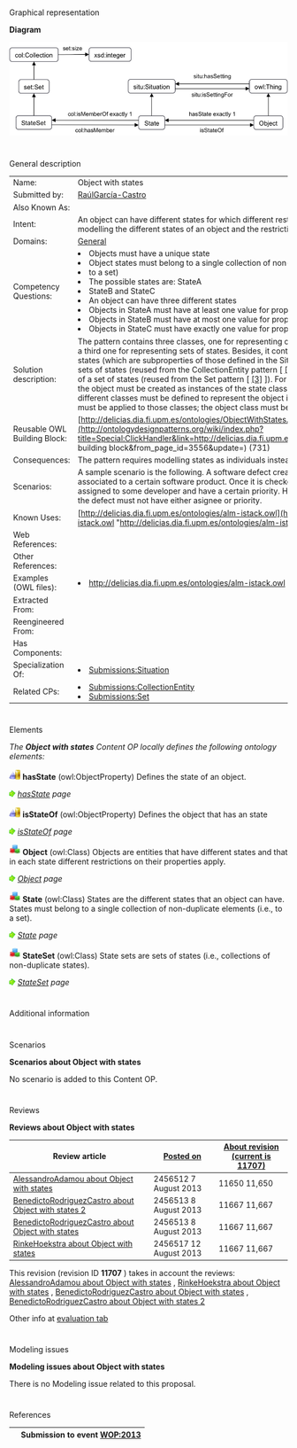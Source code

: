 # 

 Graphical representation



__Diagram__ 





[![Image:ObjectWithStatesODP.png](images/1/11/ObjectWithStatesODP.png)](../Image/ObjectWithStatesODP.png "Image:ObjectWithStatesODP.png")





# 

 General description




|  |  |
| --- | --- |
|  Name:  |  Object with states  |
|  Submitted by:  | [RaúlGarcía-Castro](../User/RaúlGarcía-Castro "User:RaúlGarcía-Castro")  |
|  Also Known As:  |  |
|  Intent:  |  An object can have different states for which different restrictions apply. The goal of the pattern is to allow modelling the different states of an object and the restrictions on such object for its different states.  |
|  Domains:  | [General](../Community/General "Community:General")  |
|  Competency Questions:  | <li>       Objects must have a unique state      </li><li>       Object states must belong to a single collection of non-duplicate elements (i.e.      </li><li>       to a set)      </li><li>       The possible states are: StateA      </li><li>       StateB and StateC      </li><li>       An object can have three different states      </li><li>       Objects in StateA must have at least one value for property property1      </li><li>       Objects in StateB must have at most one value for property property2      </li><li>       Objects in StateC must have exactly one value for property property3      </li> |
|  Solution description:  |  The pattern contains three classes, one for representing objects, another for representing object states, and a third one for representing sets of states. Besides, it contains object properties for relating objects and states (which are subproperties of those defined in the Situation pattern [ [[1]](http://ontologydesignpatterns.org/cp/owl/situation.owl "http://ontologydesignpatterns.org/cp/owl/situation.owl")  ]) and for relating states and sets of states (reused from the CollectionEntity pattern [ [[2]](http://ontologydesignpatterns.org/cp/owl/collectionentity.owl "http://ontologydesignpatterns.org/cp/owl/collectionentity.owl")  ]) and a datatype property for defining the size of a set of states (reused from the Set pattern [ [[3]](http://ontologydesignpatterns.org/cp/owl/set.owl "http://ontologydesignpatterns.org/cp/owl/set.owl")  ]).  For applying the pattern, first all the possible states of the object must be created as instances of the state class using the Value Partition pattern [[4]](http://www.w3.org/TR/swbp-specified-values/ "http://www.w3.org/TR/swbp-specified-values/")  . Then, different classes must be defined to represent the object in each of the states and state-specific restrictions must be applied to those classes; the object class must be defined as a disjoint union of these classes.  |
|  Reusable OWL Building Block:  | [http://delicias.dia.fi.upm.es/ontologies/ObjectWithStates.owl](http://ontologydesignpatterns.org/wiki/index.php?title=Special:ClickHandler&link=http://delicias.dia.fi.upm.es/ontologies/ObjectWithStates.owl&message=OWL building block&from_page_id=3556&update=)  (731)  |
|  Consequences:  |  The pattern requires modelling states as individuals instead of as literals.  |
|  Scenarios:  |  A sample scenario is the following. A software defect created in an issue tracker must have a creator and be associated to a certain software product. Once it is checked that the defect is reproducible, it must be assigned to some developer and have a certain priority. However, before checking the defect reproducilibty the defect must not have either asignee or priority.  |
|  Known Uses:  | [http://delicias.dia.fi.upm.es/ontologies/alm-istack.owl](http://delicias.dia.fi.upm.es/ontologies/alm-istack.owl "http://delicias.dia.fi.upm.es/ontologies/alm-istack.owl")  |
|  Web References:  |  |
|  Other References:  |  |
|  Examples (OWL files):  | <li><a class="external free" href="http://delicias.dia.fi.upm.es/ontologies/alm-istack.owl" rel="nofollow" title="http://delicias.dia.fi.upm.es/ontologies/alm-istack.owl">        http://delicias.dia.fi.upm.es/ontologies/alm-istack.owl       </a></li> |
|  Extracted From:  |  |
|  Reengineered From:  |  |
|  Has Components:  |  |
|  Specialization Of:  | <li><a href="Submissions%253ASituation.html" title="Submissions:Situation">        Submissions:Situation       </a></li> |
|  Related CPs:  | <li><a href="Submissions%253ACollectionEntity.html" title="Submissions:CollectionEntity">        Submissions:CollectionEntity       </a></li><li><a href="Submissions%253ASet.html" title="Submissions:Set">        Submissions:Set       </a></li> |



  





# 

 Elements



_The
 __Object with states__ 
 Content OP locally defines the following ontology elements:_ 





[![ObjectProperty](images/thumb/c/c3/ObjectProperty.gif/20px-ObjectProperty.gif)](../Image/ObjectProperty.gif "ObjectProperty")
__hasState__ 
 (owl:ObjectProperty) Defines the state of an object.
 
[![](images/thumb/8/87/ArrowRight.gif/11px-ArrowRight.gif)](../Image/ArrowRight.gif "ArrowRight.gif")
_[hasState](../Submissions/Object_with_states/hasState "Submissions:Object with states/hasState") 
 page_ 



[![ObjectProperty](images/thumb/c/c3/ObjectProperty.gif/20px-ObjectProperty.gif)](../Image/ObjectProperty.gif "ObjectProperty")
__isStateOf__ 
 (owl:ObjectProperty) Defines the object that has an state
 
[![](images/thumb/8/87/ArrowRight.gif/11px-ArrowRight.gif)](../Image/ArrowRight.gif "ArrowRight.gif")
_[isStateOf](../Submissions/Object_with_states/isStateOf "Submissions:Object with states/isStateOf") 
 page_ 



[![Class](images/thumb/2/27/Class.gif/20px-Class.gif)](../Image/Class.gif "Class")
__Object__ 
 (owl:Class) Objects are entities that have different states and that in each state different restrictions on their properties apply.
 
[![](images/thumb/8/87/ArrowRight.gif/11px-ArrowRight.gif)](../Image/ArrowRight.gif "ArrowRight.gif")
_[Object](../Submissions/Object_with_states/Object "Submissions:Object with states/Object") 
 page_ 



[![Class](images/thumb/2/27/Class.gif/20px-Class.gif)](../Image/Class.gif "Class")
__State__ 
 (owl:Class) States are the different states that an object can have. States must belong to a single collection of non-duplicate elements (i.e., to a set).
 
[![](images/thumb/8/87/ArrowRight.gif/11px-ArrowRight.gif)](../Image/ArrowRight.gif "ArrowRight.gif")
_[State](../Submissions/Object_with_states/State "Submissions:Object with states/State") 
 page_ 



[![Class](images/thumb/2/27/Class.gif/20px-Class.gif)](../Image/Class.gif "Class")
__StateSet__ 
 (owl:Class) State sets are sets of states (i.e., collections of non-duplicate states).
 
[![](images/thumb/8/87/ArrowRight.gif/11px-ArrowRight.gif)](../Image/ArrowRight.gif "ArrowRight.gif")
_[StateSet](../Submissions/Object_with_states/StateSet "Submissions:Object with states/StateSet") 
 page_ 


  





  





# 

 Additional information



# 

 Scenarios




__Scenarios about Object with states__ 


 No scenario is added to this Content OP.
 




# 

 Reviews




__Reviews about Object with states__ 



|  Review article  | [Posted on](../Property/CreationDate "Property:CreationDate")  | [About revision (current is 11707)](../Property/ReviewAboutVersion "Property:ReviewAboutVersion")  |
| --- | --- | --- |
| [AlessandroAdamou about Object with states](../Reviews/AlessandroAdamou_about_Object_with_states "Reviews:AlessandroAdamou about Object with states")  |  2456512  7 August 2013  |  11650  11,650  |
| [BenedictoRodriguezCastro about Object with states 2](../Reviews/BenedictoRodriguezCastro_about_Object_with_states_2 "Reviews:BenedictoRodriguezCastro about Object with states 2")  |  2456513  8 August 2013  |  11667  11,667  |
| [BenedictoRodriguezCastro about Object with states](../Reviews/BenedictoRodriguezCastro_about_Object_with_states "Reviews:BenedictoRodriguezCastro about Object with states")  |  2456513  8 August 2013  |  11667  11,667  |
| [RinkeHoekstra about Object with states](../Reviews/RinkeHoekstra_about_Object_with_states "Reviews:RinkeHoekstra about Object with states")  |  2456517  12 August 2013  |  11667  11,667  |



 This revision (revision ID
 __11707__ 
 ) takes in account the reviews:
 [AlessandroAdamou about Object with states](../Reviews/AlessandroAdamou_about_Object_with_states "Reviews:AlessandroAdamou about Object with states") 
 ,
 [RinkeHoekstra about Object with states](../Reviews/RinkeHoekstra_about_Object_with_states "Reviews:RinkeHoekstra about Object with states") 
 ,
 [BenedictoRodriguezCastro about Object with states](../Reviews/BenedictoRodriguezCastro_about_Object_with_states "Reviews:BenedictoRodriguezCastro about Object with states") 
 ,
 [BenedictoRodriguezCastro about Object with states 2](../Reviews/BenedictoRodriguezCastro_about_Object_with_states_2 "Reviews:BenedictoRodriguezCastro about Object with states 2") 




 Other info at
 [evaluation tab](http://ontologydesignpatterns.org/wiki/index.php?title=Submissions:Object_with_states&action=evaluation "http://ontologydesignpatterns.org/wiki/index.php?title=Submissions:Object_with_states&action=evaluation") 





  





# 

 Modeling issues




__Modeling issues about Object with states__ 


 There is no Modeling issue related to this proposal.
 




  





# 

 References



  






|  |  Submission to event [WOP:2013](../WOP/2013 "WOP:2013")  |
| --- | --- |